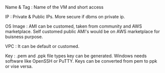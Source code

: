 Name & Tag : Name of the VM and short access

IP : Private & Public IPs. More secure if dbms on private ip.

OS Image : AMI can be customed, taken from community and AWS marketplace. Self customed public AMI's would be on AWS marketplace for buisness purpose.

VPC : It can be default or customed.

Key : .pem and .ppk file types key can be generated. Windows needs software like OpenSSH or PuTTY. Keys can be converted from pem to ppk or vise versa.
